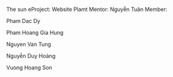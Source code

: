 The sun
eProject: Website Plamt
Mentor: Nguyễn Tuân
Member:

Pham Dac Dy

Pham Hoang Gia Hung

Nguyen Van Tung

Nguyễn Duy Hoàng

Vuong Hoang Son